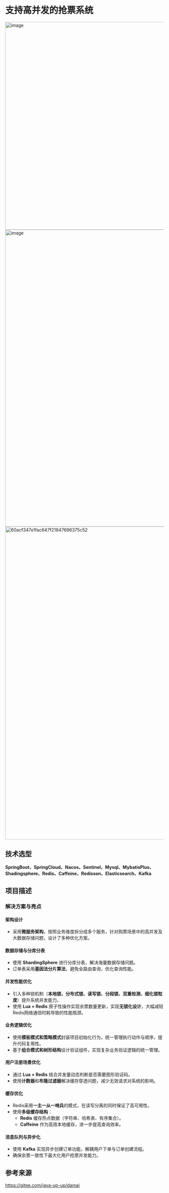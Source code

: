 # 支持高并发的抢票系统

<img width="658" alt="image" src="https://github.com/user-attachments/assets/3b833332-f880-4c9b-849d-c911d94023fd" />

<img width="941" alt="image" src="https://github.com/user-attachments/assets/061a4068-6e14-4fc4-bf6a-d8d925b211be" />

<img width="992" alt="60acf347e1fac647f21847696375c52" src="https://github.com/user-attachments/assets/635742e9-4cee-4935-bd00-00ac80600274" />


## 技术选型
**SpringBoot、SpringCloud、Nacos、Sentinel、Mysql、MybatisPlus、Shadingsphere、Redis、Caffeine、Redisson、Elasticsearch、Kafka**

## 项目描述


### 解决方案与亮点

#### 架构设计
- 采用**微服务架构**，按照业务维度拆分成多个服务，针对购票场景中的高并发及大数据存储问题，设计了多种优化方案。

#### 数据存储与分库分表
- 使用 **ShardingSphere** 进行分库分表，解决海量数据存储问题。
- 订单表采用**基因法分片算法**，避免全路由查询，优化查询性能。

#### 并发性能优化
- 引入多种锁机制（**本地锁、分布式锁、读写锁、分段锁、双重检测、细化锁粒度**）提升系统并发能力。
- 使用 **Lua + Redis** 原子性操作实现余票数量更新，实现**无锁化设计**，大幅减轻Redis网络通信时耗导致的性能瓶颈。

#### 业务逻辑优化
- 使用**模板模式和策略模式**封装项目初始化行为，统一管理执行动作与顺序，提升代码复用性。
- 基于**组合模式和树形结构**设计验证组件，实现复杂业务验证逻辑的统一管理。

#### 用户注册场景优化
- 通过 **Lua + Redis** 结合并发量动态判断是否需要图形验证码。
- 使用**计数器**和**布隆过滤器**解决缓存穿透问题，减少无效请求对系统的影响。

#### 缓存优化
- Redis采用**一主一从一哨兵**的模式，在读写分离的同时保证了高可用性。
- 使用**多级缓存结构**：
  - **Redis** 缓存热点数据（字符串、哈希表、有序集合）。
  - **Caffeine** 作为高效本地缓存，进一步提高查询效率。

#### 消息队列与异步化
- 使用 **Kafka** 实现异步创建订单功能，解耦用户下单与订单创建流程。
- 确保余票一致性下最大化用户抢票并发能力。

## 参考来源
https://gitee.com/java-up-up/damai
